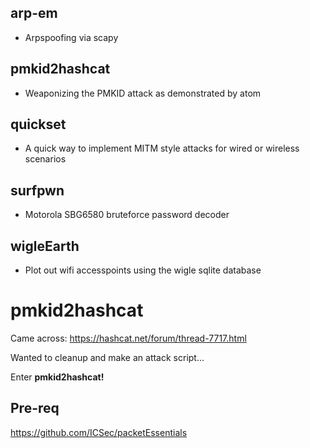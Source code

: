 ## arp-em
* Arpspoofing via scapy

## pmkid2hashcat
* Weaponizing the PMKID attack as demonstrated by atom

## quickset
* A quick way to implement MITM style attacks for wired or wireless scenarios

## surfpwn
* Motorola SBG6580 bruteforce password decoder

## wigleEarth
* Plot out wifi accesspoints using the wigle sqlite database

# pmkid2hashcat
Came across:
https://hashcat.net/forum/thread-7717.html

Wanted to cleanup and make an attack script...

Enter <b>pmkid2hashcat!</b>

## Pre-req
https://github.com/ICSec/packetEssentials

